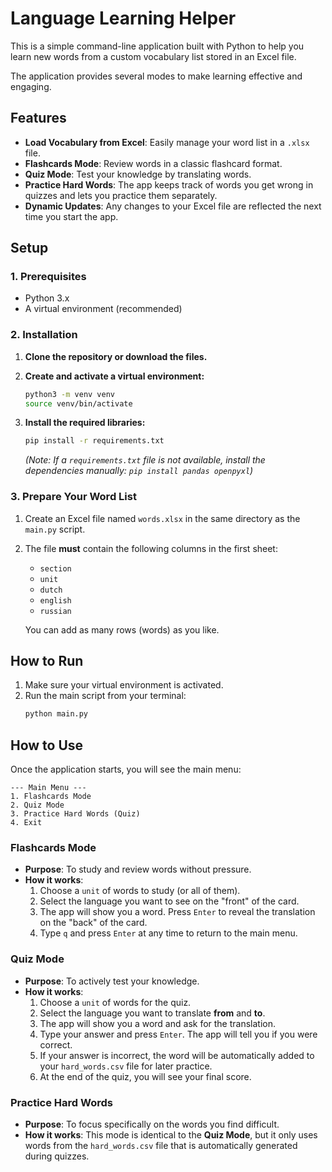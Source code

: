 # Language Learning Helper

This is a simple command-line application built with Python to help you learn new words from a custom vocabulary list stored in an Excel file.

The application provides several modes to make learning effective and engaging.

## Features

- **Load Vocabulary from Excel**: Easily manage your word list in a `.xlsx` file.
- **Flashcards Mode**: Review words in a classic flashcard format.
- **Quiz Mode**: Test your knowledge by translating words.
- **Practice Hard Words**: The app keeps track of words you get wrong in quizzes and lets you practice them separately.
- **Dynamic Updates**: Any changes to your Excel file are reflected the next time you start the app.

## Setup

### 1. Prerequisites

- Python 3.x
- A virtual environment (recommended)

### 2. Installation

1.  **Clone the repository or download the files.**

2.  **Create and activate a virtual environment:**
    ```bash
    python3 -m venv venv
    source venv/bin/activate
    ```

3.  **Install the required libraries:**
    ```bash
    pip install -r requirements.txt
    ```
    *(Note: If a `requirements.txt` file is not available, install the dependencies manually: `pip install pandas openpyxl`)*

### 3. Prepare Your Word List

1.  Create an Excel file named `words.xlsx` in the same directory as the `main.py` script.
2.  The file **must** contain the following columns in the first sheet:
    - `section`
    - `unit`
    - `dutch`
    - `english`
    - `russian`

    You can add as many rows (words) as you like.

## How to Run

1.  Make sure your virtual environment is activated.
2.  Run the main script from your terminal:
    ```bash
    python main.py
    ```

## How to Use

Once the application starts, you will see the main menu:

```
--- Main Menu ---
1. Flashcards Mode
2. Quiz Mode
3. Practice Hard Words (Quiz)
4. Exit
```

### Flashcards Mode

- **Purpose**: To study and review words without pressure.
- **How it works**:
    1.  Choose a `unit` of words to study (or all of them).
    2.  Select the language you want to see on the "front" of the card.
    3.  The app will show you a word. Press `Enter` to reveal the translation on the "back" of the card.
    4.  Type `q` and press `Enter` at any time to return to the main menu.

### Quiz Mode

- **Purpose**: To actively test your knowledge.
- **How it works**:
    1.  Choose a `unit` of words for the quiz.
    2.  Select the language you want to translate **from** and **to**.
    3.  The app will show you a word and ask for the translation.
    4.  Type your answer and press `Enter`. The app will tell you if you were correct.
    5.  If your answer is incorrect, the word will be automatically added to your `hard_words.csv` file for later practice.
    6.  At the end of the quiz, you will see your final score.

### Practice Hard Words

- **Purpose**: To focus specifically on the words you find difficult.
- **How it works**: This mode is identical to the **Quiz Mode**, but it only uses words from the `hard_words.csv` file that is automatically generated during quizzes.
